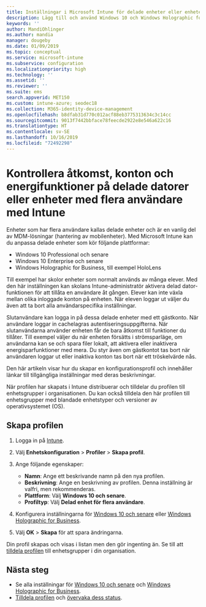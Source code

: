 ```yaml
---
title: Inställningar i Microsoft Intune för delade enheter eller enheter med flera användare – Azure | Microsoft Docs
description: Lägg till och använd Windows 10 och Windows Holographic for Business-enheter som är delade eller som används av flera användare i Microsoft Intune. Se en lista över alla inställningar och vad de gör på enheterna, inklusive Microsoft HoloLens. Kontrollera gästkonton, hantera konton och ta bort inaktiva konton, tillåt eller förhindra att spara i lokal lagring, ange energi- och strömsparalternativ, välj när uppdateringar installeras och använd enheter i utbildningsmiljöer i en enhetskonfigurationsprofil.
keywords: ''
author: MandiOhlinger
ms.author: mandia
manager: dougeby
ms.date: 01/09/2019
ms.topic: conceptual
ms.service: microsoft-intune
ms.subservice: configuration
ms.localizationpriority: high
ms.technology: ''
ms.assetid: ''
ms.reviewer: ''
ms.suite: ems
search.appverid: MET150
ms.custom: intune-azure; seodec18
ms.collection: M365-identity-device-management
ms.openlocfilehash: b8dfab31d770c012acf88eb3775313634c3c14cc
ms.sourcegitcommit: 9013f7442bbface78feecde2922e8e546a622c16
ms.translationtype: HT
ms.contentlocale: sv-SE
ms.lasthandoff: 10/16/2019
ms.locfileid: "72492298"
---
```

# <a name="control-access-accounts-and-power-features-on-shared-pc-or-multi-user-devices-using-intune"></a>Kontrollera åtkomst, konton och energifunktioner på delade datorer eller enheter med flera användare med Intune

Enheter som har flera användare kallas delade enheter och är en vanlig del av MDM-lösningar (hantering av mobilenheter). Med Microsoft Intune kan du anpassa delade enheter som kör följande plattformar:

- Windows 10 Professional och senare
- Windows 10 Enterprise och senare
- Windows Holographic for Business, till exempel HoloLens

Till exempel har skolor enheter som normalt används av många elever. Med den här inställningen kan skolans Intune-administratör aktivera delad dator-funktionen för att tillåta en användare åt gången. Elever kan inte växla mellan olika inloggade konton på enheten. När eleven loggar ut väljer du även att ta bort alla användarspecifika inställningar.

Slutanvändare kan logga in på dessa delade enheter med ett gästkonto. När användare loggar in cachelagras autentiseringsuppgifterna. När slutanvändarna använder enheten får de bara åtkomst till funktioner du tillåter. Till exempel väljer du när enheten försätts i strömsparläge, om användarna kan se och spara filer lokalt, att aktivera eller inaktivera energisparfunktioner med mera. Du styr även om gästkontot tas bort när användaren loggar ut eller inaktiva konton tas bort när ett tröskelvärde nås.

Den här artikeln visar hur du skapar en konfigurationsprofil och innehåller länkar till tillgängliga inställningar med deras beskrivningar.

När profilen har skapats i Intune distribuerar och tilldelar du profilen till enhetsgrupper i organisationen. Du kan också tilldela den här profilen till enhetsgrupper med blandade enhetstyper och versioner av operativsystemet (OS).

## <a name="create-the-profile"></a>Skapa profilen

1. Logga in på [Intune](https://go.microsoft.com/fwlink/?linkid=2090973).
2. Välj **Enhetskonfiguration** > **Profiler** > **Skapa profil**.
3. Ange följande egenskaper:

   - **Namn**: Ange ett beskrivande namn på den nya profilen.
   - **Beskrivning**: Ange en beskrivning av profilen. Denna inställning är valfri, men rekommenderas.
   - **Plattform**: Välj **Windows 10 och senare**.
   - **Profiltyp**: Välj **Delad enhet för flera användare**.

4. Konfigurera inställningarna för [Windows 10 och senare](shared-user-device-settings-windows.md) eller [Windows Holographic for Business](shared-user-device-settings-windows-holographic.md).

5. Välj **OK** > **Skapa** för att spara ändringarna.

Din profil skapas och visas i listan men den gör ingenting än. Se till att [tilldela profilen](device-profile-assign.md) till enhetsgrupper i din organisation.

## <a name="next-steps"></a>Nästa steg

- Se alla inställningar för [Windows 10 och senare](shared-user-device-settings-windows.md) och [Windows Holographic for Business](shared-user-device-settings-windows-holographic.md).
- [Tilldela profilen](device-profile-assign.md) och [övervaka dess status](device-profile-monitor.md).
